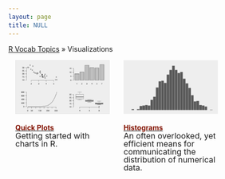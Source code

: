 ```yaml
---
layout: page
title: NULL
---
```


[R Vocab Topics](index) &#187; Visualizations


<STYLE TYPE="text/css"> 
<!-- 
.nomargin {
  margin-top: 0px;
  padding: 0px;
}

.headmargin {
  margin-bottom: 0px;
  padding: 0px;
}
--> 
</STYLE>



<div style="width: 125%;">

<div style="float: left; width: 30%; margin-right: 1em; margin-left: 1em;">

<a href="http://bradleyboehmke.github.io/tutorials/quickplots">
<img src="/public/images/visual/quickplots/quickplots_icon2.png" style="display: block; margin: auto;" />
</a>

<h4 class="headmargin"><a href="http://bradleyboehmke.github.io/tutorials/quickplots"><font color="#821122;">Quick Plots</font></a></h4>
<p class="nomargin" style="line-height:1.0">
<font size="3">
Getting started with charts in R.
</font>
</p>

</div>
 
<div style="float: left; width: 30%; margin-right: 1em; margin-left: 1em;">

<a href="http://bradleyboehmke.github.io/tutorials/histograms">
<img src="/public/images/visual/histograms/histogram_icon2.png" style="display: block; margin: auto;" />
</a>

<h4 class="headmargin"><a href="http://bradleyboehmke.github.io/tutorials/histograms"><font color="#821122;">Histograms</font></a></h4>
<p class="nomargin" style="line-height:1.0">
<font size="3">
An often overlooked, yet efficient means for communicating the distribution of numerical data.
</font>
</p>
 
</div>
 
 
<div style="float: left; width: 30%; margin-right: 1em; margin-left: 1em;">


</div>

<br style="clear: left;" />
</div>
